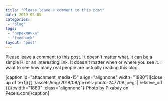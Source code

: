 ```yaml
---
title: "Please leave a comment to this post"
date: 2019-03-05
categories: 
 - "blog"
tags: 
 - "перекличка"
 - "feedback"
layout: "post"
---
```


Please leave a comment to this post. It doesn't matter what, it can be a simple Hi or an interesting link. It doesn't matter when or where you see it. I want to see how many real people are actually reading this blog.

[caption id="attachment_media-15" align="alignnone" width="1880"]![close up of text]({{ '/assets/img/2018/09/pexels-photo-247708.jpeg' | relative_url }}){:width="1880" :class="alignnone"} Photo by Pixabay on Pexels.com[/caption]
